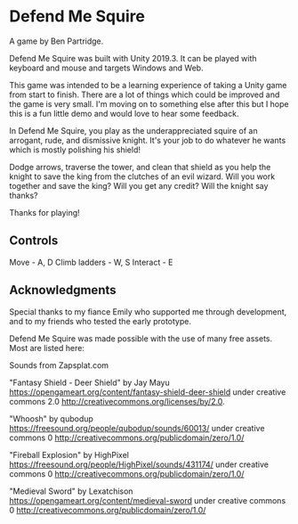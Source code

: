 # Defend Me Squire

A game by Ben Partridge.

Defend Me Squire was built with Unity 2019.3. It can be played with keyboard and mouse and targets Windows and Web.

This game was intended to be a learning experience of taking a Unity game from start to finish. There are a lot of things which could be improved and the game is very small. I'm moving on to something else after this but I hope this is a fun little demo and would love to hear some feedback.

In Defend Me Squire, you play as the underappreciated squire of an arrogant, rude, and dismissive knight. It's your job to do whatever he wants which is mostly polishing his shield!

Dodge arrows, traverse the tower, and clean that shield as you help the knight to save the king from the clutches of an evil wizard. Will you work together and save the king? Will you get any credit? Will the knight say thanks?

Thanks for playing!

## Controls

Move - A, D
Climb ladders - W, S
Interact - E

## Acknowledgments

Special thanks to my fiance Emily who supported me through development, and to my friends who tested the early prototype.

Defend Me Squire was made possible with the use of many free assets. Most are listed here:

Sounds from Zapsplat.com

"Fantasy Shield - Deer Shield" by Jay Mayu https://opengameart.org/content/fantasy-shield-deer-shield under creative commons 2.0 http://creativecommons.org/licenses/by/2.0.

"Whoosh" by qubodup https://freesound.org/people/qubodup/sounds/60013/ under creative commons 0 http://creativecommons.org/publicdomain/zero/1.0/

"Fireball Explosion" by HighPixel https://freesound.org/people/HighPixel/sounds/431174/ under creative commons 0 http://creativecommons.org/publicdomain/zero/1.0/

"Medieval Sword" by Lexatchison https://opengameart.org/content/medieval-sword under creative commons 0 http://creativecommons.org/publicdomain/zero/1.0/
